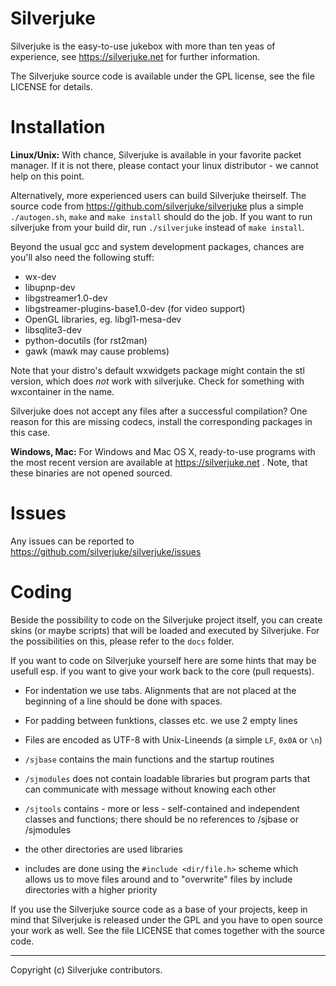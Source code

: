 Silverjuke
================================================================================

Silverjuke is the easy-to-use jukebox with more than ten yeas of experience, see
https://silverjuke.net for further information.

The Silverjuke source code is available under the GPL license, see the file
LICENSE for details.


Installation
================================================================================

**Linux/Unix:**  With chance, Silverjuke is available in your favorite packet
manager.  If it is not there, please contact your linux distributor - we cannot
help on this point.

Alternatively, more experienced users can build Silverjuke theirself.  The
source code from https://github.com/silverjuke/silverjuke plus a simple
`./autogen.sh`, `make` and `make install` should do the job. If you want to run
silverjuke from your build dir, run `./silverjuke` instead of `make install`.

Beyond the usual gcc and system development packages, chances are you'll also
need the following stuff:

- wx-dev
- libupnp-dev
- libgstreamer1.0-dev
- libgstreamer-plugins-base1.0-dev (for video support)
- OpenGL libraries, eg. libgl1-mesa-dev
- libsqlite3-dev
- python-docutils (for rst2man)
- gawk (mawk may cause problems)

Note that your distro's default wxwidgets package might contain the stl version,
which does _not_ work with silverjuke. Check for something with wxcontainer in
the name.

Silverjuke does not accept any files after a successful compilation?  One reason 
for this are missing codecs, install the corresponding packages in this case.


**Windows, Mac:**  For Windows and Mac OS X, ready-to-use programs with the most
recent version are available at https://silverjuke.net .  Note, that these
binaries are not opened sourced.


Issues
===============================================================================

Any issues can be reported to https://github.com/silverjuke/silverjuke/issues


Coding
================================================================================

Beside the possibility to code on the Silverjuke project itself, you can create
skins (or maybe scripts) that will be loaded and executed by Silverjuke.  For
the possibilities on this, please refer to the `docs` folder.

If you want to code on Silverjuke yourself here are some hints that may be
usefull esp. if you want to give your work back to the core (pull requests).

- For indentation we use tabs.  Alignments that are not placed at the beginning
  of a line should be done with spaces.

- For padding between funktions, classes etc. we use 2 empty lines

- Files are encoded as UTF-8 with Unix-Lineends (a simple `LF`, `0x0A` or `\n`)

- `/sjbase` contains the main functions and the startup routines

- `/sjmodules` does not contain loadable libraries but program parts that can
  communicate with message without knowing each other

- `/sjtools` contains - more or less - self-contained and independent classes
  and functions; there should be no references to /sjbase or /sjmodules

- the other directories are used libraries

- includes are done using the `#include <dir/file.h>` scheme which allows us to
  move files around and to "overwrite" files by include directories with a
  higher priority

If you use the Silverjuke source code as a base of your projects, keep in mind
that Silverjuke is released under the GPL and you have to open source your work
as well.  See the file LICENSE that comes together with the source code.

---

Copyright (c) Silverjuke contributors.

